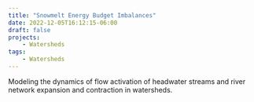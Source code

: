 ```yaml
---
title: "Snowmelt Energy Budget Imbalances"
date: 2022-12-05T16:12:15-06:00
draft: false
projects:
    - Watersheds
tags:
    - Watersheds
---
```


Modeling the dynamics of flow activation of headwater streams and river network expansion and contraction in watersheds.